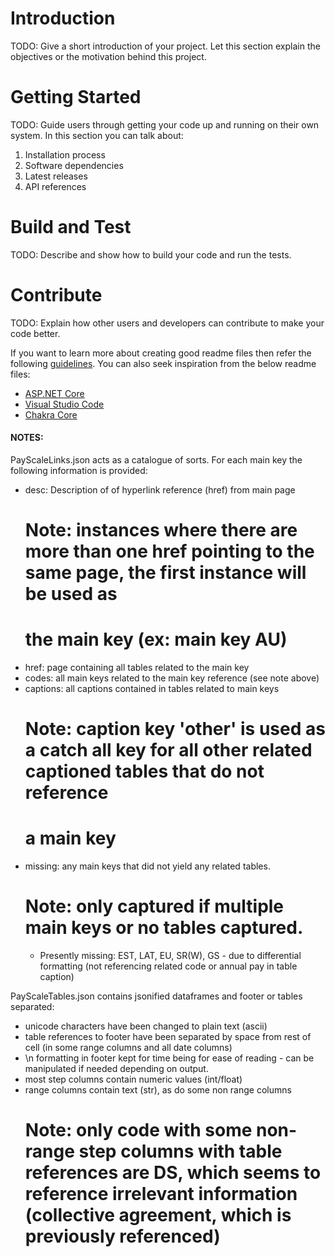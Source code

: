 # Introduction 
TODO: Give a short introduction of your project. Let this section explain the objectives or the motivation behind this project. 

# Getting Started
TODO: Guide users through getting your code up and running on their own system. In this section you can talk about:
1.	Installation process
2.	Software dependencies
3.	Latest releases
4.	API references

# Build and Test
TODO: Describe and show how to build your code and run the tests. 

# Contribute
TODO: Explain how other users and developers can contribute to make your code better. 

If you want to learn more about creating good readme files then refer the following [guidelines](https://docs.microsoft.com/en-us/azure/devops/repos/git/create-a-readme?view=azure-devops). You can also seek inspiration from the below readme files:
- [ASP.NET Core](https://github.com/aspnet/Home)
- [Visual Studio Code](https://github.com/Microsoft/vscode)
- [Chakra Core](https://github.com/Microsoft/ChakraCore)

#### NOTES:
PayScaleLinks.json acts as a catalogue of sorts. For each main key the following information is provided:
- desc: Description of of hyperlink reference (href) from main page
    # Note: instances where there are more than one href pointing to the same page, the first instance will be used as
    #   the main key (ex: main key AU)
- href: page containing all tables related to the main key
- codes: all main keys related to the main key reference (see note above)
- captions: all captions contained in tables related to main keys
    # Note: caption key 'other' is used as a catch all key for all other related captioned tables that do not reference
    #   a main key
- missing: any main keys that did not yield any related tables.
    # Note: only captured if multiple main keys or no tables captured.
    * Presently missing: EST, LAT, EU, SR(W), GS - due to differential formatting (not referencing related code or annual pay in table caption)

PayScaleTables.json contains jsonified dataframes and footer or tables separated:
- unicode characters have been changed to plain text (ascii)
- table references to footer have been separated by space from rest of cell (in some range columns and all date columns)
- \n formatting in footer kept for time being for ease of reading - can be manipulated if needed depending on output.
- most step columns contain numeric values (int/float)
- range columns contain text (str), as do some non range columns
    # Note: only code with some non-range step columns with table references are DS, which seems to reference irrelevant information (collective agreement, which is    previously referenced)